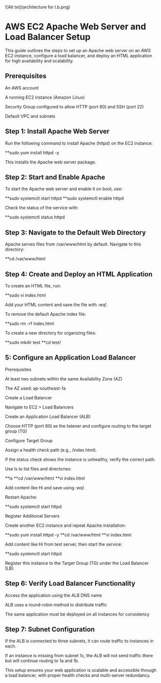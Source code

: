 ![Alt txt](architecture for l.b.png)
# AWS EC2 Apache Web Server and Load Balancer Setup

This guide outlines the steps to set up an Apache web server on an AWS EC2 instance, configure a load balancer, and deploy an HTML application for high availability and scalability.

## Prerequisites

An AWS account

A running EC2 instance (Amazon Linux)

Security Group configured to allow HTTP (port 80) and SSH (port 22)

Default VPC and subnets

## Step 1: Install Apache Web Server

Run the following command to install Apache (httpd) on the EC2 instance:

**sudo yum install httpd -y

This installs the Apache web server package.

## Step 2: Start and Enable Apache

To start the Apache web server and enable it on boot, use:

**sudo systemctl start httpd
**sudo systemctl enable httpd

Check the status of the service with:

**sudo systemctl status httpd

## Step 3: Navigate to the Default Web Directory

Apache serves files from /var/www/html by default. Navigate to this directory:

**cd /var/www/html

## Step 4: Create and Deploy an HTML Application

To create an HTML file, run:

**sudo vi index.html

Add your HTML content and save the file with :wq!.

To remove the default Apache index file:

**sudo rm -rf index.html

To create a new directory for organizing files:

**sudo mkdir test
**cd test/

## 5: Configure an Application Load Balancer

Prerequisites

At least two subnets within the same Availability Zone (AZ)

The AZ used: ap-southeast-1a

Create a Load Balancer

Navigate to EC2 > Load Balancers

Create an Application Load Balancer (ALB)

Choose HTTP (port 80) as the listener and configure routing to the target group (TG)

Configure Target Group

Assign a health check path (e.g., /index.html).

If the status check shows the instance is unhealthy, verify the correct path.

Use ls to list files and directories:

**ls
**cd /var/www/html
**vi index.html

Add content like Hi and save using :wq!.

Restart Apache:

**sudo systemctl start httpd

Register Additional Servers

Create another EC2 instance and repeat Apache installation:

**sudo yum install httpd -y
**cd /var/www/html
**vi index.html

Add content like Hi from test server, then start the service:

**sudo systemctl start httpd

Register this instance to the Target Group (TG) under the Load Balancer (LB).

## Step 6: Verify Load Balancer Functionality

Access the application using the ALB DNS name

ALB uses a round-robin method to distribute traffic

The same application must be deployed on all instances for consistency

## Step 7: Subnet Configuration

If the ALB is connected to three subnets, it can route traffic to instances in each.

If an instance is missing from subnet 1c, the ALB will not send traffic there but will continue routing to 1a and 1b.

This setup ensures your web application is scalable and accessible through a load balancer, with proper health checks and multi-server redundancy.



